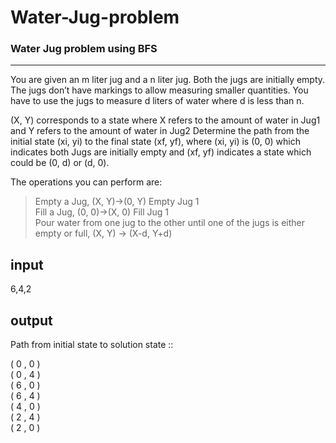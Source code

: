 # Water-Jug-problem
### Water Jug problem using BFS
<hr>

You are given an m liter jug and a n liter jug. Both the jugs are initially empty. The jugs don’t have markings to allow measuring smaller quantities. You have to use the jugs to measure d liters of water where d is less than n. 

(X, Y) corresponds to a state where X refers to the amount of water in Jug1 and Y refers to the amount of water in Jug2 
Determine the path from the initial state (xi, yi) to the final state (xf, yf), where (xi, yi) is (0, 0) which indicates both Jugs are initially empty and (xf, yf) indicates a state which could be (0, d) or (d, 0).

The operations you can perform are: 
> Empty a Jug, (X, Y)->(0, Y) Empty Jug 1<br>
> Fill a Jug, (0, 0)->(X, 0) Fill Jug 1<br>
> Pour water from one jug to the other until one of the jugs is either empty or full, (X, Y) -> (X-d, Y+d)

## input

6,4,2

## output

Path from initial state to solution state ::

( 0 , 0 )<br>
( 0 , 4 )<br>
( 6 , 0 )<br>
( 6 , 4 )<br>
( 4 , 0 )<br>
( 2 , 4 )<br>
( 2 , 0 )<br>
